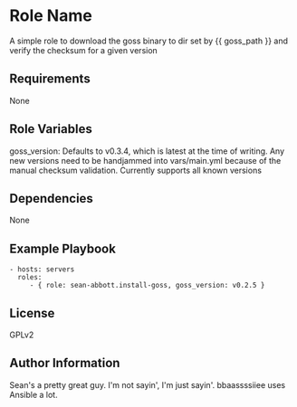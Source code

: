 Role Name
=========

A simple role to download the goss binary to dir set by {{ goss_path }} and verify the checksum for a given version

Requirements
------------

None

Role Variables
--------------

goss_version: Defaults to v0.3.4, which is latest at the time of writing. Any new versions need to be handjammed into vars/main.yml because of the manual checksum validation. Currently supports all known versions

Dependencies
------------

None

Example Playbook
----------------

    - hosts: servers
      roles:
         - { role: sean-abbott.install-goss, goss_version: v0.2.5 }

License
-------

GPLv2

Author Information
------------------

Sean's a pretty great guy. I'm not sayin', I'm just sayin'.
bbaassssiiee uses Ansible a lot.
